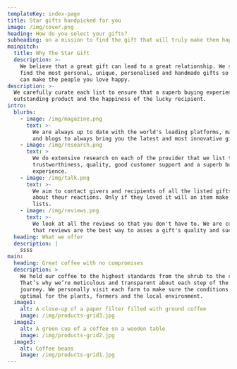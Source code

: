 ```yaml
---
templateKey: index-page
title: Star gifts handpicked for you
image: /img/cover.png
heading: How do you select your gifts?
subheading: on a mission to find the gift that will truly make them happy
mainpitch:
  title: Why The Star Gift
  description: >-
    We believe that a great gift can lead to a great relationship. We set off to
    find the most personal, unique, personalised and handmade gifts so that you
    can make the people you love happy.
description: >-
  We carefully curate each list to ensure that a superb buying experience, an
  outstanding product and the happiness of the lucky recipient.
intro:
  blurbs:
    - image: /img/magazine.png
      text: >-
        We are always up to date with the world's leading platforms, magazines
        and blogs to always bring you the latest and most innovative gifts. 
    - image: /img/research.png
      text: >
        We do extensive research on each of the provider that we list to ensure
        trustworthiness, quality, good customer support and a superb buying
        experience.
    - image: /img/talk.png
      text: >-
        We aim to contact givers and recipients of all the listed gifts to ask
        about theur reactions. Only if they loved it will an item make it to our
        lists. 
    - image: /img/reviews.png
      text: >-
        We look at all the reviews so that you don't have to. We are convinced
        that reviews are the best way to asses a gift's quality and sucess.
  heading: What we offer
  description: |
    ssss
main:
  heading: Great coffee with no compromises
  description: >
    We hold our coffee to the highest standards from the shrub to the cup.
    That’s why we’re meticulous and transparent about each step of the coffee’s
    journey. We personally visit each farm to make sure the conditions are
    optimal for the plants, farmers and the local environment.
  image1:
    alt: A close-up of a paper filter filled with ground coffee
    image: /img/products-grid3.jpg
  image2:
    alt: A green cup of a coffee on a wooden table
    image: /img/products-grid2.jpg
  image3:
    alt: Coffee beans
    image: /img/products-grid1.jpg
---
```


